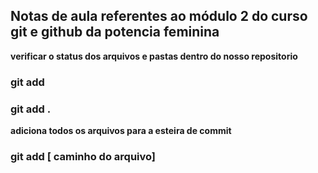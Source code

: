 ## Notas de aula referentes ao módulo 2 do curso git e github da potencia feminina

**verificar o status dos arquivos e pastas dentro do nosso repositorio**

 ###  git add 

 ### git add .

 **adiciona todos os arquivos para a esteira de commit**

  ### git add [ caminho do arquivo]


